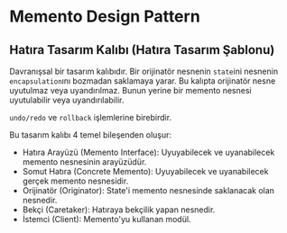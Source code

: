 # Memento Design Pattern
## Hatıra Tasarım Kalıbı (Hatıra Tasarım Şablonu)

Davranışsal bir tasarım kalıbıdır. Bir orijinatör nesnenin `state`ini nesnenin `encapsulation`ını bozmadan saklamaya yarar. Bu kalıpta orijinatör nesne uyutulmaz veya uyandırılmaz. Bunun yerine bir memento nesnesi uyutulabilir veya uyandırılabilir.

`undo/redo` ve `rollback` işlemlerine birebirdir.

Bu tasarım kalıbı 4 temel bileşenden oluşur:
- Hatıra Arayüzü (Memento Interface): Uyuyabilecek ve uyanabilecek memento nesnesinin arayüzüdür.
- Somut Hatıra (Concrete Memento): Uyuyabilecek ve uyanabilecek gerçek memento nesnesidir.
- Orijinatör (Originator): State'i memento nesnesinde saklanacak olan nesnedir.
- Bekçi (Caretaker): Hatıraya bekçilik yapan nesnedir.
- İstemci (Client): Memento'yu kullanan modül.